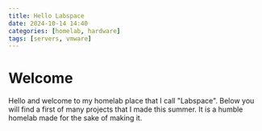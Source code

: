 ```yaml
---
title: Hello Labspace
date: 2024-10-14 14:40
categories: [homelab, hardware]
tags: [servers, vmware]
---
```


# Welcome

 Hello and welcome to my homelab place that I call "Labspace".
 Below you will find a first of many projects that I made this summer. 
 It is a humble homelab made for the sake of making it.

 
